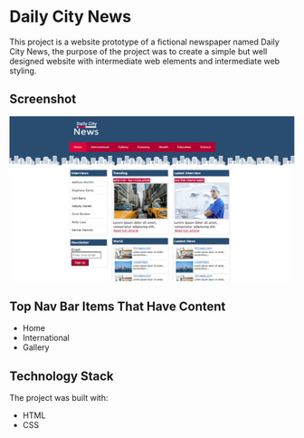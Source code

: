 # Daily City News

This project is a website prototype of a fictional  newspaper named Daily City News, the purpose of the project was to create a simple but well designed website with intermediate web elements and intermediate web styling.

## Screenshot 

![Screenshot](Screenshot.png)

## Top Nav Bar Items That Have Content
+ Home
+ International 
+ Gallery 

## Technology Stack

The project was built with:

+ HTML
+ CSS

